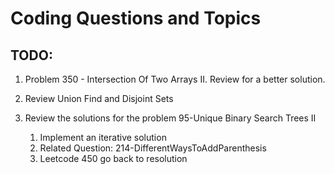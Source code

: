 # Coding Questions and Topics

## TODO:

1. Problem 350 - Intersection Of Two Arrays II. Review for a better solution.

2. Review Union Find and Disjoint Sets

3. Review the solutions for the problem 95-Unique Binary Search Trees II
    1. Implement an iterative solution
    2. Related Question: 214-DifferentWaysToAddParenthesis
    3. Leetcode 450 go back to resolution